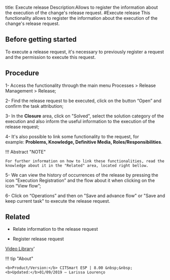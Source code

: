 title: Execute release
Description:Allows to register the information about the execution of the change's release request. 
#Execute release
This functionality allows to register the information about the execution of the change's release request.

Before getting started
--------------------------

To execute a release request, it's necessary to previously register a request
and the permission to execute this request.

Procedure
-------------

1- Access the functionality through the main menu Processes \> Release
    Management \> Release;

2-  Find the release request to be executed, click on the button “Open” and
    confirm the task attribution;

3-  In the **Closure** area, click on "Solved", select the solution category of
    the execution and also inform the useful information to the execution of the
    release request;

4-  It's also possible to link some functionality to the request, for
    example: **Problems, Knowledge, Definitive Media, Roles/Responsibilities**.

!!! Abstract "NOTE"  

    For further information on how to link these functionalities, read the
    knowledge about it in the "Related" area, located right bellow.
    
5-  We can view the history of occurrences of the release by pressing the
    icon “Execution Registration” and the flow about it when clicking on the
    icon “View flow”;

6-  Click on “Operations” and then on "Save and advance flow" or "Save and keep
    current task" to execute the release request.

Related
-----------

-   Relate information to the release request

-   Register release request

<i class='fa fa-youtube-play  fa-2x' style='color:#97ce17;vertical-align: middle;'> </i> [Video Library](https://www.youtube.com/playlist?list=PLB5qK2uzf2RMA1W1Js4-lPEDUDUJJ_rUa)'

!!! tip "About"

    <b>Product/Version:</b> CITSmart ESP | 8.00 &nbsp;&nbsp;
    <b>Updated:</b>01/09/2019 – Larissa Lourenço
